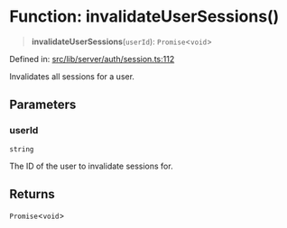 # Function: invalidateUserSessions()

> **invalidateUserSessions**(`userId`): `Promise`\<`void`\>

Defined in: [src/lib/server/auth/session.ts:112](https://github.com/andrewski04/SvelteKit-Template/blob/9ffac812183d006906d6dfaaa45d8940033328db/src/lib/server/auth/session.ts#L112)

Invalidates all sessions for a user.

## Parameters

### userId

`string`

The ID of the user to invalidate sessions for.

## Returns

`Promise`\<`void`\>
